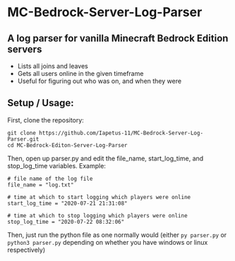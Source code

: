 # MC-Bedrock-Server-Log-Parser
## A log parser for **vanilla** Minecraft Bedrock Edition servers
* Lists all joins and leaves
* Gets all users online in the given timeframe
* Useful for figuring out who was on, and when they were

## Setup / Usage:
First, clone the repository:
```
git clone https://github.com/Iapetus-11/MC-Bedrock-Server-Log-Parser.git
cd MC-Bedrock-Editon-Server-Log-Parser
```

Then, open up parser.py and edit the file_name, start_log_time, and stop_log_time variables. Example:
```
# file name of the log file
file_name = "log.txt"

# time at which to start logging which players were online
start_log_time = "2020-07-21 21:31:08"

# time at which to stop logging which players were online
stop_log_time = "2020-07-22 08:32:06"
```

Then, just run the python file as one normally would (either `py parser.py` or `python3 parser.py` depending on whether you have windows or linux respectively)
